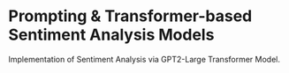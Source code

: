 # Prompting & Transformer-based Sentiment Analysis Models
Implementation of Sentiment Analysis via GPT2-Large Transformer Model.

